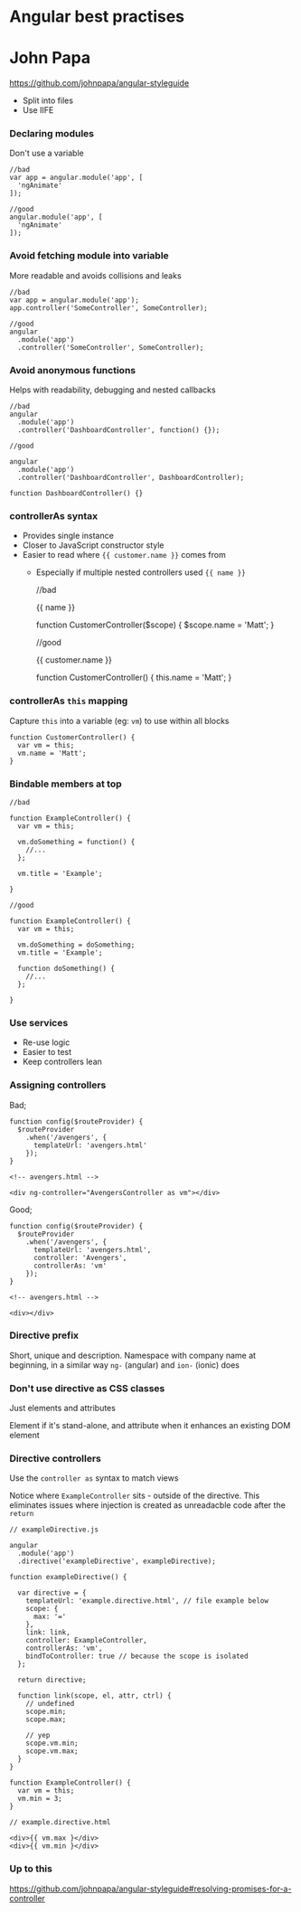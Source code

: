 Angular best practises
======================

John Papa
=========

https://github.com/johnpapa/angular-styleguide

- Split into files
- Use IIFE

### Declaring modules

Don't use a variable

    //bad
    var app = angular.module('app', [
      'ngAnimate'
    ]);

    //good
    angular.module('app', [
      'ngAnimate'
    ]);

### Avoid fetching module into variable

More readable and avoids collisions and leaks

    //bad
    var app = angular.module('app');
    app.controller('SomeController', SomeController);
    
    //good
    angular
      .module('app')
      .controller('SomeController', SomeController);

### Avoid anonymous functions

Helps with readability, debugging and nested callbacks

    //bad
    angular
      .module('app')
      .controller('DashboardController', function() {});
      
    //good

    angular
      .module('app')
      .controller('DashboardController', DashboardController);

    function DashboardController() {}

### controllerAs syntax

- Provides single instance
- Closer to JavaScript constructor style
- Easier to read where `{{ customer.name }}` comes from
  - Especially if multiple nested controllers used `{{ name }}`

    //bad
    
    <div ng-controller="CustomerController">
      {{ name }}
    </div>
    
    function CustomerController($scope) {
      $scope.name = 'Matt';
    }
    
    //good
    
    <div ng-controller="CustomerController as customer">
      {{ customer.name }}
    </div>
    
    function CustomerController() {
      this.name = 'Matt';
    }

### controllerAs `this` mapping

Capture `this` into a variable (eg: `vm`) to use within all blocks

    function CustomerController() {
      var vm = this;
      vm.name = 'Matt';
    }

### Bindable members at top

    //bad
    
    function ExampleController() {
      var vm = this;
      
      vm.doSomething = function() {
        //...
      };
      
      vm.title = 'Example';

    }
    
    //good
    
    function ExampleController() {
      var vm = this;
      
      vm.doSomething = doSomething;
      vm.title = 'Example';

      function doSomething() {
        //...      
      };

    }
    
### Use services

- Re-use logic
- Easier to test
- Keep controllers lean

### Assigning controllers

Bad;

    function config($routeProvider) {
      $routeProvider
        .when('/avengers', {
          templateUrl: 'avengers.html'
        });
    }

    <!-- avengers.html -->

    <div ng-controller="AvengersController as vm"></div>

Good;

    function config($routeProvider) {
      $routeProvider
        .when('/avengers', {
          templateUrl: 'avengers.html',
          controller: 'Avengers',
          controllerAs: 'vm'
        });
    }
    
    <!-- avengers.html -->

    <div></div>
    
### Directive prefix

Short, unique and description. Namespace with company name at beginning, in a similar way `ng-` (angular) and `ion-` (ionic) does

### Don't use directive as CSS classes

Just elements and attributes

Element if it's stand-alone, and attribute when it enhances an existing DOM element

### Directive controllers

Use the `controller as` syntax to match views

Notice where `ExampleController` sits - outside of the directive. This eliminates issues where injection is created as unreadacble code after the `return`

    // exampleDirective.js

    angular
      .module('app')
      .directive('exampleDirective', exampleDirective);
    
    function exampleDirective() {
    
      var directive = {
        templateUrl: 'example.directive.html', // file example below
        scope: {
          max: '='
        },
        link: link,
        controller: ExampleController,
        controllerAs: 'vm',
        bindToController: true // because the scope is isolated
      };
    
      return directive;
    
      function link(scope, el, attr, ctrl) {
        // undefined
        scope.min;
        scope.max;
        
        // yep
        scope.vm.min;
        scope.vm.max;
      }
    }
    
    function ExampleController() {
      var vm = this;
      vm.min = 3;
    }
    
    // example.directive.html
    
    <div>{{ vm.max }</div>
    <div>{{ vm.min }</div>

### Up to this

https://github.com/johnpapa/angular-styleguide#resolving-promises-for-a-controller
